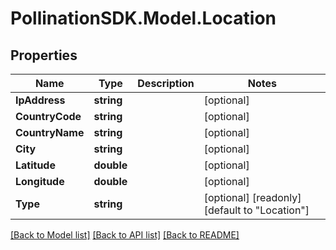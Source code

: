 
# PollinationSDK.Model.Location

## Properties

Name | Type | Description | Notes
------------ | ------------- | ------------- | -------------
**IpAddress** | **string** |  | [optional] 
**CountryCode** | **string** |  | [optional] 
**CountryName** | **string** |  | [optional] 
**City** | **string** |  | [optional] 
**Latitude** | **double** |  | [optional] 
**Longitude** | **double** |  | [optional] 
**Type** | **string** |  | [optional] [readonly] [default to "Location"]

[[Back to Model list]](../README.md#documentation-for-models)
[[Back to API list]](../README.md#documentation-for-api-endpoints)
[[Back to README]](../README.md)

